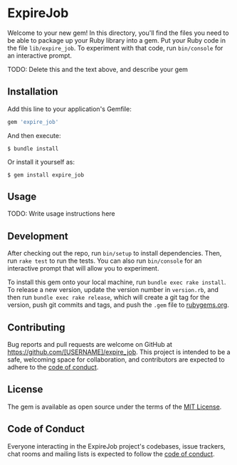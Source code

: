 # ExpireJob

Welcome to your new gem! In this directory, you'll find the files you need to be able to package up your Ruby library into a gem. Put your Ruby code in the file `lib/expire_job`. To experiment with that code, run `bin/console` for an interactive prompt.

TODO: Delete this and the text above, and describe your gem

## Installation

Add this line to your application's Gemfile:

```ruby
gem 'expire_job'
```

And then execute:

    $ bundle install

Or install it yourself as:

    $ gem install expire_job

## Usage

TODO: Write usage instructions here

## Development

After checking out the repo, run `bin/setup` to install dependencies. Then, run `rake test` to run the tests. You can also run `bin/console` for an interactive prompt that will allow you to experiment.

To install this gem onto your local machine, run `bundle exec rake install`. To release a new version, update the version number in `version.rb`, and then run `bundle exec rake release`, which will create a git tag for the version, push git commits and tags, and push the `.gem` file to [rubygems.org](https://rubygems.org).

## Contributing

Bug reports and pull requests are welcome on GitHub at https://github.com/[USERNAME]/expire_job. This project is intended to be a safe, welcoming space for collaboration, and contributors are expected to adhere to the [code of conduct](https://github.com/[USERNAME]/expire_job/blob/master/CODE_OF_CONDUCT.md).


## License

The gem is available as open source under the terms of the [MIT License](https://opensource.org/licenses/MIT).

## Code of Conduct

Everyone interacting in the ExpireJob project's codebases, issue trackers, chat rooms and mailing lists is expected to follow the [code of conduct](https://github.com/[USERNAME]/expire_job/blob/master/CODE_OF_CONDUCT.md).
